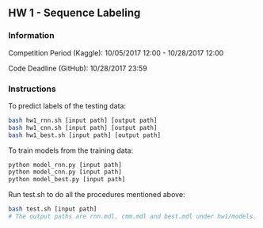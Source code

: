 ## HW 1 - Sequence Labeling

### Information

Competition Period (Kaggle): 10/05/2017 12:00 - 10/28/2017 12:00

Code Deadline (GitHub): 10/28/2017 23:59


### Instructions

To predict labels of the testing data:
```bash
bash hw1_rnn.sh [input path] [output path]
bash hw1_cnn.sh [input path] [output path]
bash hw1_best.sh [input path] [output path]
```


To train models from the training data:
```bash
python model_rnn.py [input path]
python model_cnn.py [input path]
python model_best.py [input path]
```


Run test.sh to do all the procedures mentioned above:
```bash
bash test.sh [input path]
# The output paths are rnn.mdl, cmm.mdl and best.mdl under hw1/models.
```
